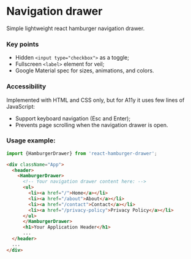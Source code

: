 # Navigation drawer
Simple lightweight react hamburger navigation drawer.

### Key points
- Hidden `<input type="checkbox">` as a toggle;
- Fullscreen `<label>` element for veil;
- Google Material spec for sizes, animations, and colors.

### Accessibility
Implemented with HTML and CSS only, but for A11y it uses few lines of JavaScript:
- Support keyboard navigation (Esc and Enter);
- Prevents page scrolling when the navigation drawer is open.

### Usage example:

```js
import {HamburgerDrawer} from 'react-hamburger-drawer';
```

```html
<div className="App">
  <header>
    <HamburgerDrawer>
      <!-- Your navigation drawer content here: -->
      <ul>
        <li><a href="/">Home</a></li>
        <li><a href="/about">About</a></li>
        <li><a href="/contact">Contact</a></li>
        <li><a href="/privacy-policy">Privacy Policy</a></li>
      </ul>
      </HamburgerDrawer>
      <h1>Your Application Header</h1>
      ...
  </header>
  ...
</div>
```